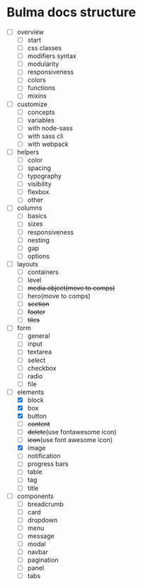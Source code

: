 # Bulma docs structure

- [ ] overview
  - [ ] start
  - [ ] css classes
  - [ ] modifiers syntax
  - [ ] modularity
  - [ ] responsiveness
  - [ ] colors
  - [ ] functions
  - [ ] mixins
- [ ] customize
  - [ ] concepts
  - [ ] variables
  - [ ] with node-sass
  - [ ] with sass cli
  - [ ] with webpack
- [ ] helpers
  - [ ] color
  - [ ] spacing
  - [ ] typography
  - [ ] visibility
  - [ ] flexbox
  - [ ] other
- [ ] columns
  - [ ] basics
  - [ ] sizes
  - [ ] responsiveness
  - [ ] nesting
  - [ ] gap
  - [ ] options
- [ ] layouts
  - [ ] containers 
  - [ ] level
  - [ ] ~~media object(move to comps)~~
  - [ ] hero(move to comps)
  - [ ] ~~section~~
  - [ ] ~~footer~~
  - [ ] ~~tiles~~
- [ ] form
  - [ ] general
  - [ ] input
  - [ ] textarea
  - [ ] select
  - [ ] checkbox
  - [ ] radio
  - [ ] file
- [ ] elements
  - [x] block
  - [x] box
  - [x] button
  - [ ] ~~content~~
  - [ ] ~~delete~~(use fontawesome icon)
  - [ ] ~~icon~~(use font awesome icon)
  - [x] image
  - [ ] notification
  - [ ] progress bars
  - [ ] table
  - [ ] tag
  - [ ] title
- [ ] components
  - [ ] breadcrumb
  - [ ] card
  - [ ] dropdown
  - [ ] menu
  - [ ] message
  - [ ] modal
  - [ ] navbar
  - [ ] pagination
  - [ ] panel
  - [ ] tabs

